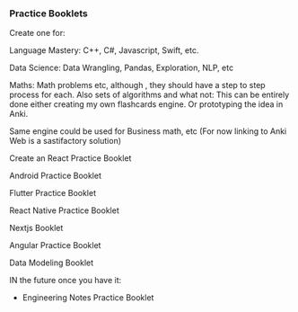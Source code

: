 
### Practice Booklets

Create one for:

Language Mastery: C++, C#, Javascript, Swift, etc.

Data Science: Data Wrangling, Pandas, Exploration, NLP, etc

Maths: Math problems etc, although , they should have a step to step process for each. Also sets of algorithms and what not: This can be entirely done either creating my own flashcards engine. Or prototyping the idea in Anki.

Same engine could be used for Business math, etc (For now linking to Anki Web is a sastifactory solution)

Create an React Practice Booklet

Android Practice Booklet

Flutter Practice Booklet

React Native Practice Booklet

Nextjs Booklet

Angular Practice Booklet

Data Modeling Booklet

IN the future once you have it:
- Engineering Notes Practice Booklet